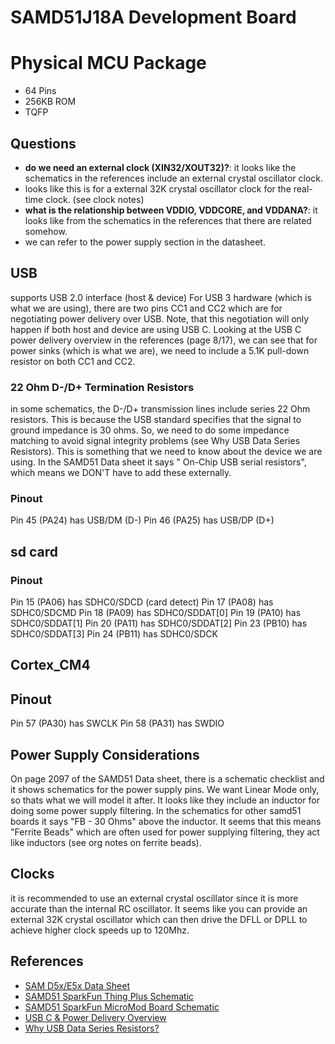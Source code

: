 # SAMD51J18A Development Board

# Physical MCU Package
* 64 Pins
* 256KB ROM
* TQFP


## Questions
* **do we need an external clock (XIN32/XOUT32)?**: it looks like the schematics in the references include an external crystal oscillator clock.
 * looks like this is for a external 32K crystal oscillator clock for the real-time clock. (see clock notes)
* **what is the relationship between VDDIO, VDDCORE, and VDDANA?**: it looks like from the schematics in the references that there are related somehow.
 * we can refer to the power supply section in the datasheet.

## USB
supports USB 2.0 interface (host & device)
For USB 3 hardware (which is what we are using), there are two pins CC1 and CC2 which are for negotiating power delivery over USB. Note, that this negotiation will only happen if both host and device are using USB C.
Looking at the USB C power delivery overview in the references (page 8/17), we can see that for power sinks (which is what we are), we need to include a 5.1K pull-down resistor on both CC1 and CC2.
### 22 Ohm D-/D+ Termination Resistors
in some schematics, the D-/D+ transmission lines include series 22 Ohm resistors. This is because the USB standard specifies that the signal to ground impedance is 30 ohms. So, we need to do some impedance matching to avoid signal integrity problems (see Why USB Data Series Resistors).
This is something that we need to know about the device we are using. In the SAMD51 Data sheet it says " On-Chip USB serial resistors", which means we DON'T have to add these externally.
### Pinout
Pin 45 (PA24) has USB/DM (D-)
Pin 46 (PA25) has USB/DP (D+)

## sd card
### Pinout
Pin 15 (PA06) has SDHC0/SDCD (card detect)
Pin 17 (PA08) has SDHC0/SDCMD
Pin 18 (PA09) has SDHC0/SDDAT[0]
Pin 19 (PA10) has SDHC0/SDDAT[1]
Pin 20 (PA11) has SDHC0/SDDAT[2]
Pin 23 (PB10) has SDHC0/SDDAT[3]
Pin 24 (PB11) has SDHC0/SDCK

## Cortex_CM4
## Pinout
Pin 57 (PA30) has SWCLK
Pin 58 (PA31) has SWDIO

## Power Supply Considerations
On page 2097 of the SAMD51 Data sheet, there is a schematic checklist and it shows schematics for the power supply pins.
We want Linear Mode only, so thats what we will model it after.
It looks like they include an inductor for doing some power supply filtering. In the schematics for other samd51 boards it says "FB - 30 Ohms" above the inductor. It seems that this means "Ferrite Beads" which are often used for power supplying filtering, they act like inductors (see org notes on ferrite beads).

## Clocks
it is recommended to use an external crystal oscillator since it is more accurate than the internal RC oscillator. It seems like you can provide an external 32K crystal oscillator which can then drive the DFLL or DPLL to achieve higher clock speeds up to 120Mhz.

## References
* [SAM D5x/E5x Data Sheet](https://www.mouser.com/datasheet/2/268/60001507A-1130176.pdf)
* [SAMD51 SparkFun Thing Plus Schematic](https://cdn.sparkfun.com/assets/8/2/1/d/f/SAMD51_Thing_Plus_v10.pdf)
* [SAMD51 SparkFun MicroMod Board Schematic](https://cdn.sparkfun.com/assets/1/d/3/e/b/SparkFun_MicroMod_SAMD51_Processor_Board_Schematic.pdf)
* [USB C & Power Delivery Overview](https://www.st.com/resource/en/technical_article/dm00496853-overview-of-usb-type-c-and-power-delivery-technologies-stmicroelectronics.pdf)
* [Why USB Data Series Resistors?](https://www.eevblog.com/forum/projects/why-usb-data-series-resistors/msg440967/#msg440967)
